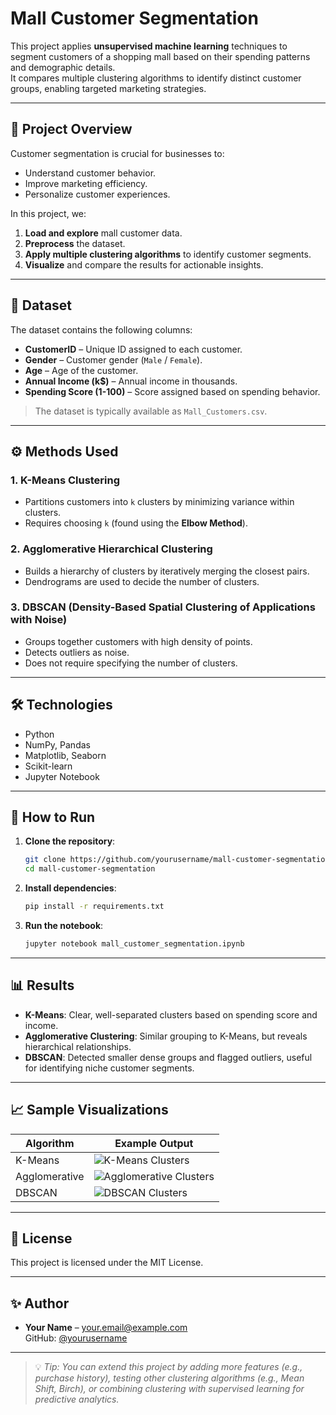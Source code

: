 # Mall Customer Segmentation

This project applies **unsupervised machine learning** techniques to segment customers of a shopping mall based on their spending patterns and demographic details.  
It compares multiple clustering algorithms to identify distinct customer groups, enabling targeted marketing strategies.

---

## 📌 Project Overview

Customer segmentation is crucial for businesses to:
- Understand customer behavior.
- Improve marketing efficiency.
- Personalize customer experiences.

In this project, we:
1. **Load and explore** mall customer data.
2. **Preprocess** the dataset.
3. **Apply multiple clustering algorithms** to identify customer segments.
4. **Visualize** and compare the results for actionable insights.

---

## 📂 Dataset

The dataset contains the following columns:
- **CustomerID** – Unique ID assigned to each customer.
- **Gender** – Customer gender (`Male` / `Female`).
- **Age** – Age of the customer.
- **Annual Income (k$)** – Annual income in thousands.
- **Spending Score (1-100)** – Score assigned based on spending behavior.

> The dataset is typically available as `Mall_Customers.csv`.

---

## ⚙️ Methods Used

### 1. **K-Means Clustering**
- Partitions customers into `k` clusters by minimizing variance within clusters.
- Requires choosing `k` (found using the **Elbow Method**).

### 2. **Agglomerative Hierarchical Clustering**
- Builds a hierarchy of clusters by iteratively merging the closest pairs.
- Dendrograms are used to decide the number of clusters.

### 3. **DBSCAN (Density-Based Spatial Clustering of Applications with Noise)**
- Groups together customers with high density of points.
- Detects outliers as noise.
- Does not require specifying the number of clusters.

---

## 🛠️ Technologies

- Python
- NumPy, Pandas
- Matplotlib, Seaborn
- Scikit-learn
- Jupyter Notebook

---

## 🚀 How to Run

1. **Clone the repository**:
   ```bash
   git clone https://github.com/yourusername/mall-customer-segmentation.git
   cd mall-customer-segmentation
   ```

2. **Install dependencies**:
   ```bash
   pip install -r requirements.txt
   ```

3. **Run the notebook**:
   ```bash
   jupyter notebook mall_customer_segmentation.ipynb
   ```

---

## 📊 Results

- **K-Means**: Clear, well-separated clusters based on spending score and income.
- **Agglomerative Clustering**: Similar grouping to K-Means, but reveals hierarchical relationships.
- **DBSCAN**: Detected smaller dense groups and flagged outliers, useful for identifying niche customer segments.

---

## 📈 Sample Visualizations

| Algorithm | Example Output |
|-----------|---------------|
| K-Means | ![K-Means Clusters](images/kmeans_clusters.png) |
| Agglomerative | ![Agglomerative Clusters](images/agglomerative_clusters.png) |
| DBSCAN | ![DBSCAN Clusters](images/dbscan_clusters.png) |

---

## 📜 License

This project is licensed under the MIT License.

---

## ✨ Author

- **Your Name** – [your.email@example.com](mailto:your.email@example.com)  
  GitHub: [@yourusername](https://github.com/yourusername)

---

> 💡 *Tip: You can extend this project by adding more features (e.g., purchase history), testing other clustering algorithms (e.g., Mean Shift, Birch), or combining clustering with supervised learning for predictive analytics.*
